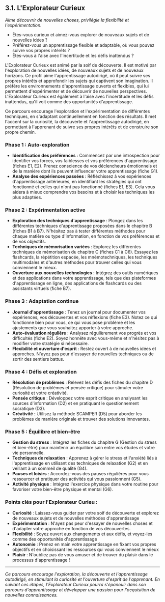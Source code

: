 ## 3.1. L'Explorateur Curieux 

_Aime découvrir de nouvelles choses, privilégie la flexibilité et l'expérimentation._ 

* Êtes-vous curieux et aimez-vous explorer de nouveaux sujets et de nouvelles idées ? 
* Préférez-vous un apprentissage flexible et adaptable, où vous pouvez suivre vos propres intérêts ? 
* Êtes-vous à l'aise avec l'incertitude et les défis inattendus ?

L'Explorateur Curieux est animé par la soif de découverte. Il est motivé par l'exploration de nouvelles idées, de nouveaux sujets et de nouveaux horizons. Ce profil aime l'apprentissage autodirigé, où il peut suivre ses propres intérêts et approfondir les sujets qui captivent son imagination. Il préfère les environnements d'apprentissage ouverts et flexibles, qui lui permettent d'expérimenter et de découvrir de nouvelles perspectives. L'Explorateur Curieux est également à l'aise avec l'incertitude et les défis inattendus, qu'il voit comme des opportunités d'apprentissage.
 
Ce parcours encourage l'exploration et l'expérimentation de différentes techniques, en s'adaptant continuellement en fonction des résultats. Il met l'accent sur la curiosité, la découverte et l'apprentissage autodirigé, en permettant à l'apprenant de suivre ses propres intérêts et de construire son propre chemin.

### Phase 1 : Auto-exploration

* **Identification des préférences** : Commencez par une introspection pour identifier vos forces, vos faiblesses et vos préférences d'apprentissage (fiches E1, E2). Prenez conscience de vos déclencheurs émotionnels et de la manière dont ils peuvent influencer votre apprentissage (fiche G1).
* **Analyse des expériences passées** : Réfléchissez à vos expériences d'apprentissage antérieures, en identifiant les stratégies qui ont fonctionné et celles qui n'ont pas fonctionné (fiches E1, E3). Cela vous aidera à mieux comprendre vos besoins et à choisir les techniques les plus adaptées.

### Phase 2 : Expérimentation active

* **Exploration des techniques d'apprentissage** : Plongez dans les différentes techniques d'apprentissage proposées dans le chapitre B (fiches B1 à B7). N'hésitez pas à tester différentes méthodes pour chaque matière ou type d'information, en fonction de vos préférences et de vos objectifs.
* **Techniques de mémorisation variées** : Explorez les différentes techniques de mémorisation du chapitre C (fiches C1 à C6). Essayez les flashcards, la répétition espacée, les mnémotechniques, les techniques multimodales et d'autres méthodes pour trouver celles qui vous conviennent le mieux.
* **Ouverture aux nouvelles technologies** : Intégrez des outils numériques et des applications dans votre apprentissage, tels que des plateformes d'apprentissage en ligne, des applications de flashcards ou des assistants virtuels (fiche B7).

### Phase 3 : Adaptation continue

* **Journal d'apprentissage** : Tenez un journal pour documenter vos expériences, vos découvertes et vos réflexions (fiche E3). Notez ce qui fonctionne bien pour vous, ce qui vous pose problème et les ajustements que vous souhaitez apporter à votre approche.
* **Auto-évaluation régulière** : Analysez régulièrement vos progrès et vos difficultés (fiche E2). Soyez honnête avec vous-même et n'hésitez pas à modifier votre stratégie si nécessaire.
* **Flexibilité et ouverture d'esprit** : Restez ouvert à de nouvelles idées et approches. N'ayez pas peur d'essayer de nouvelles techniques ou de sortir des sentiers battus.

### Phase 4 : Défis et exploration

* **Résolution de problèmes** : Relevez les défis des fiches du chapitre D (Résolution de problèmes et pensée critique) pour stimuler votre curiosité et votre créativité.
* **Pensée critique** : Développez votre esprit critique en analysant les sources d'information (D2) et en pratiquant le questionnement socratique (D3).
* **Créativité** : Utilisez la méthode SCAMPER (D5) pour aborder les problèmes de manière originale et trouver des solutions innovantes.

### Phase 5 : Équilibre et bien-être

* **Gestion du stress** : Intégrez les fiches du chapitre G (Gestion du stress et bien-être) pour maintenir un équilibre sain entre vos études et votre vie personnelle.
* **Techniques de relaxation** : Apprenez à gérer le stress et l'anxiété liés à l'apprentissage en utilisant des techniques de relaxation (G2) et en veillant à un sommeil de qualité (G4).
* **Pauses et loisirs** : Accordez-vous des pauses régulières pour vous ressourcer et pratiquer des activités qui vous passionnent (G5).
* **Activité physique** : Intégrez l'exercice physique dans votre routine pour favoriser votre bien-être physique et mental (G6).

### Points clés pour l'Explorateur Curieu :

* **Curiosité** : Laissez-vous guider par votre soif de découverte et explorez de nouveaux sujets et de nouvelles méthodes d'apprentissage
* **Expérimentation** : N'ayez pas peur d'essayer de nouvelles choses et d'adapter votre approche en fonction de vos découvertes.
* **Flexibilité** : Soyez ouvert aux changements et aux défis, et voyez-les comme des opportunités d'apprentissage
* **Autonomie** : Prenez en main votre apprentissage en fixant vos propres objectifs et en choisissant les ressources qui vous conviennent le mieux
* **Plaisir** : N'oubliez pas de vous amuser et de trouver du plaisir dans le processus d'apprentissage !

***

_Ce parcours encourage l'exploration, la découverte et l'apprentissage autodirigé, en stimulant la curiosité et l'ouverture d'esprit de l'apprenant. En suivant ces étapes, l'Explorateur Curieux pourra s'épanouir dans son parcours d'apprentissage et développer une passion pour l'acquisition de nouvelles connaissances._
